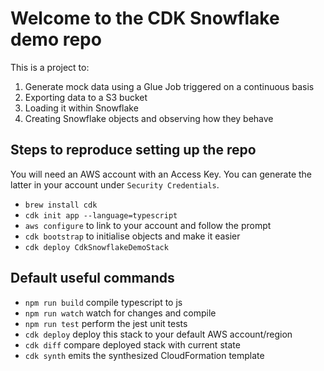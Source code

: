 # Welcome to the CDK Snowflake demo repo

This is a project to:
1. Generate mock data using a Glue Job triggered on a continuous basis
2. Exporting data to a S3 bucket
3. Loading it within Snowflake
4. Creating Snowflake objects and observing how they behave

## Steps to reproduce setting up the repo
You will need an AWS account with an Access Key. You can generate the latter in your account under `Security Credentials`.

  * `brew install cdk`
  * `cdk init app --language=typescript`
  * `aws configure` to link to your account and follow the prompt
  * `cdk bootstrap` to initialise objects and make it easier
  * `cdk deploy CdkSnowflakeDemoStack`


## Default useful commands
 * `npm run build`   compile typescript to js
 * `npm run watch`   watch for changes and compile
 * `npm run test`    perform the jest unit tests
 * `cdk deploy`      deploy this stack to your default AWS account/region
 * `cdk diff`        compare deployed stack with current state
 * `cdk synth`       emits the synthesized CloudFormation template
